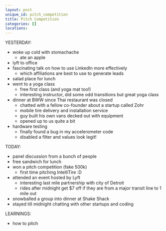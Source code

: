 ```yaml
---
layout: post
unique_id: pitch_competition
title: Pitch Competition
categories: []
locations: 
---
```


YESTERDAY:
* woke up cold with stomachache
  * ate an apple
* lyft to office
* fascinating talk on how to use LinkedIn more effectively
  * which affiliations are best to use to generate leads
* salad place for lunch
* went to a yoga class
  * free first class (and yoga mat too!)
  * interesting instructor, did some odd transitions but great yoga class
* dinner at BWW since Thai restaurant was closed
  * chatted with a fellow co-founder about a startup called Zohr
  * mobile tire delivery and installation service
  * guy built his own vans decked out with equipment
  * opened up to us quite a bit
* hardware testing
  * finally found a bug in my accelerometer code
  * disabled a filter and values look legit!

TODAY:
* panel discussion from a bunch of people
* free sandwich for lunch
* won a pitch competition (fake 500k)
  * first time pitching IntelliTire :D
* attended an event hosted by Lyft
  * interesting last mile partnership with city of Detroit
  * rides after midnight get $7 off if they are from a major transit line to 1 mile out
* snowballed a group into dinner at Shake Shack
* stayed till midnight chatting with other startups and coding

LEARNINGS:
* how to pitch
